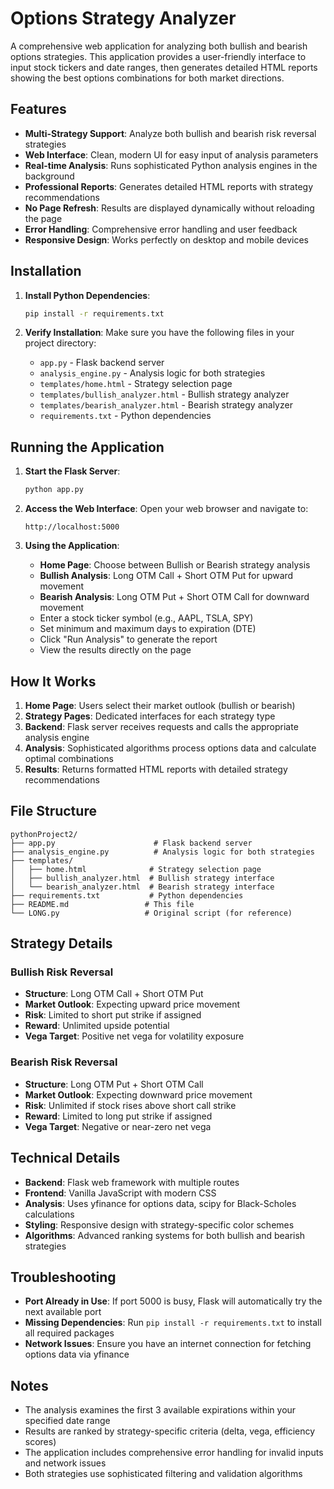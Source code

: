 # Options Strategy Analyzer

A comprehensive web application for analyzing both bullish and bearish options strategies. This application provides a user-friendly interface to input stock tickers and date ranges, then generates detailed HTML reports showing the best options combinations for both market directions.

## Features

- **Multi-Strategy Support**: Analyze both bullish and bearish risk reversal strategies
- **Web Interface**: Clean, modern UI for easy input of analysis parameters
- **Real-time Analysis**: Runs sophisticated Python analysis engines in the background
- **Professional Reports**: Generates detailed HTML reports with strategy recommendations
- **No Page Refresh**: Results are displayed dynamically without reloading the page
- **Error Handling**: Comprehensive error handling and user feedback
- **Responsive Design**: Works perfectly on desktop and mobile devices

## Installation

1. **Install Python Dependencies**:
   ```bash
   pip install -r requirements.txt
   ```

2. **Verify Installation**:
   Make sure you have the following files in your project directory:
   - `app.py` - Flask backend server
   - `analysis_engine.py` - Analysis logic for both strategies
   - `templates/home.html` - Strategy selection page
   - `templates/bullish_analyzer.html` - Bullish strategy analyzer
   - `templates/bearish_analyzer.html` - Bearish strategy analyzer
   - `requirements.txt` - Python dependencies

## Running the Application

1. **Start the Flask Server**:
   ```bash
   python app.py
   ```

2. **Access the Web Interface**:
   Open your web browser and navigate to:
   ```
   http://localhost:5000
   ```

3. **Using the Application**:
   - **Home Page**: Choose between Bullish or Bearish strategy analysis
   - **Bullish Analysis**: Long OTM Call + Short OTM Put for upward movement
   - **Bearish Analysis**: Long OTM Put + Short OTM Call for downward movement
   - Enter a stock ticker symbol (e.g., AAPL, TSLA, SPY)
   - Set minimum and maximum days to expiration (DTE)
   - Click "Run Analysis" to generate the report
   - View the results directly on the page

## How It Works

1. **Home Page**: Users select their market outlook (bullish or bearish)
2. **Strategy Pages**: Dedicated interfaces for each strategy type
3. **Backend**: Flask server receives requests and calls the appropriate analysis engine
4. **Analysis**: Sophisticated algorithms process options data and calculate optimal combinations
5. **Results**: Returns formatted HTML reports with detailed strategy recommendations

## File Structure

```
pythonProject2/
├── app.py                      # Flask backend server
├── analysis_engine.py          # Analysis logic for both strategies
├── templates/
│   ├── home.html              # Strategy selection page
│   ├── bullish_analyzer.html  # Bullish strategy interface
│   └── bearish_analyzer.html  # Bearish strategy interface
├── requirements.txt           # Python dependencies
├── README.md                 # This file
└── LONG.py                   # Original script (for reference)
```

## Strategy Details

### Bullish Risk Reversal
- **Structure**: Long OTM Call + Short OTM Put
- **Market Outlook**: Expecting upward price movement
- **Risk**: Limited to short put strike if assigned
- **Reward**: Unlimited upside potential
- **Vega Target**: Positive net vega for volatility exposure

### Bearish Risk Reversal
- **Structure**: Long OTM Put + Short OTM Call
- **Market Outlook**: Expecting downward price movement
- **Risk**: Unlimited if stock rises above short call strike
- **Reward**: Limited to long put strike if assigned
- **Vega Target**: Negative or near-zero net vega

## Technical Details

- **Backend**: Flask web framework with multiple routes
- **Frontend**: Vanilla JavaScript with modern CSS
- **Analysis**: Uses yfinance for options data, scipy for Black-Scholes calculations
- **Styling**: Responsive design with strategy-specific color schemes
- **Algorithms**: Advanced ranking systems for both bullish and bearish strategies

## Troubleshooting

- **Port Already in Use**: If port 5000 is busy, Flask will automatically try the next available port
- **Missing Dependencies**: Run `pip install -r requirements.txt` to install all required packages
- **Network Issues**: Ensure you have an internet connection for fetching options data via yfinance

## Notes

- The analysis examines the first 3 available expirations within your specified date range
- Results are ranked by strategy-specific criteria (delta, vega, efficiency scores)
- The application includes comprehensive error handling for invalid inputs and network issues
- Both strategies use sophisticated filtering and validation algorithms 
